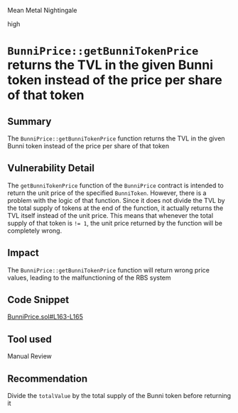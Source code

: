 Mean Metal Nightingale

high

# `BunniPrice::getBunniTokenPrice` returns the TVL in the given Bunni token instead of the price per share of that token

## Summary
The `BunniPrice::getBunniTokenPrice` function returns the TVL in the given Bunni token instead of the price per share of that token

## Vulnerability Detail
The `getBunniTokenPrice` function of the `BunniPrice` contract is intended to return the unit price of the specified `BunniToken`. However, there is a problem with the logic of that function. Since it does not divide the TVL by the total supply of tokens at the end of the function, it actually returns the TVL itself instead of the unit price. This means that whenever the total supply of that token is `!= 1`, the unit price returned by the function will be completely wrong.

## Impact
The `BunniPrice::getBunniTokenPrice` function will return wrong price values, leading to the malfunctioning of the RBS system

## Code Snippet
[BunniPrice.sol#L163-L165](https://github.com/sherlock-audit/2023-11-olympus/blob/9c8df76dc9820b4c6605d2e1e6d87dcfa9e50070/bophades/src/modules/PRICE/submodules/feeds/BunniPrice.sol#L163-L165)

## Tool used
Manual Review

## Recommendation
Divide the `totalValue` by the total supply of the Bunni token before returning it
